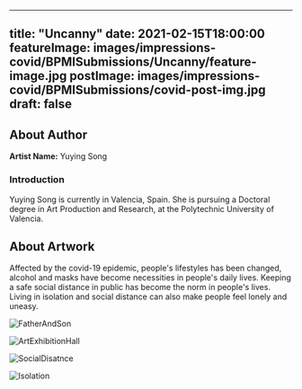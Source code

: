 
---
title: "Uncanny"
date: 2021-02-15T18:00:00
featureImage: images/impressions-covid/BPMISubmissions/Uncanny/feature-image.jpg
postImage: images/impressions-covid/BPMISubmissions/covid-post-img.jpg
draft: false
---

## About Author

**Artist Name:** Yuying Song

### Introduction
Yuying Song is currently in Valencia, Spain. She is pursuing a Doctoral degree in Art Production and Research, at the Polytechnic University of Valencia.

## About Artwork
Affected by the covid-19 epidemic, people's lifestyles has been changed, alcohol and masks have become necessities in people's daily lives. Keeping a safe social distance in public has become the norm in people's lives. Living in isolation and social distance can also make people feel lonely and uneasy.

![FatherAndSon](../../images/impressions-covid/BPMISubmissions/Uncanny/FatherAndSon.jpg)

![ArtExhibitionHall](../../images/impressions-covid/BPMISubmissions/Uncanny/ArtExhibitionHall.jpg)

![SocialDisatnce](../../images/impressions-covid/BPMISubmissions/Uncanny/SocialDisatnce.jpg)

![Isolation](../../images/impressions-covid/BPMISubmissions/Uncanny/Isolation.jpg)
